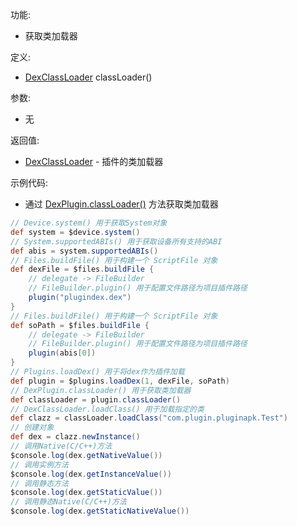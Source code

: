 功能:

+ 获取类加载器

定义:

+ [DexClassLoader](https://developer.android.google.cn/reference/dalvik/system/DexClassLoader)
  classLoader()

参数:

+ 无

返回值:

+ [DexClassLoader](https://developer.android.google.cn/reference/dalvik/system/DexClassLoader) -
  插件的类加载器

示例代码:

+ 通过 [DexPlugin.classLoader()](/API/Plugin/DexPlugin/README.md?id=classLoader) 方法获取类加载器

```groovy
// Device.system() 用于获取System对象
def system = $device.system()
// System.supportedABIs() 用于获取设备所有支持的ABI
def abis = system.supportedABIs()
// Files.buildFile() 用于构建一个 ScriptFile 对象
def dexFile = $files.buildFile {
    // delegate -> FileBuilder
    // FileBuilder.plugin() 用于配置文件路径为项目插件路径
    plugin("plugindex.dex")
}
// Files.buildFile() 用于构建一个 ScriptFile 对象
def soPath = $files.buildFile {
    // delegate -> FileBuilder
    // FileBuilder.plugin() 用于配置文件路径为项目插件路径
    plugin(abis[0])
}
// Plugins.loadDex() 用于将dex作为插件加载
def plugin = $plugins.loadDex(1, dexFile, soPath)
// DexPlugin.classLoader() 用于获取类加载器
def classLoader = plugin.classLoader()
// DexClassLoader.loadClass() 用于加载指定的类
def clazz = classLoader.loadClass("com.plugin.pluginapk.Test")
// 创建对象
def dex = clazz.newInstance()
// 调用Native(C/C++)方法
$console.log(dex.getNativeValue())
// 调用实例方法
$console.log(dex.getInstanceValue())
// 调用静态方法
$console.log(dex.getStaticValue())
// 调用静态Native(C/C++)方法
$console.log(dex.getStaticNativeValue())
```